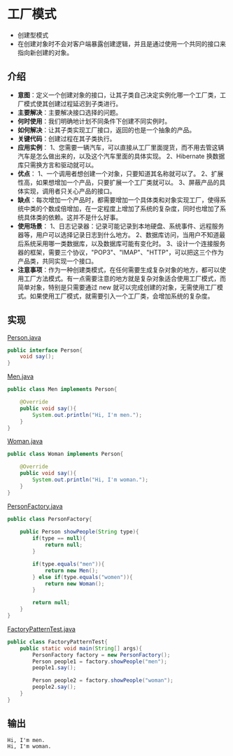 # 工厂模式
- 创建型模式
- 在创建对象时不会对客户端暴露创建逻辑，并且是通过使用一个共同的接口来指向新创建的对象。

## 介绍
- **意图**：定义一个创建对象的接口，让其子类自己决定实例化哪一个工厂类，工厂模式使其创建过程延迟到子类进行。
- **主要解决**：主要解决接口选择的问题。
- **何时使用**：我们明确地计划不同条件下创建不同实例时。
- **如何解决**：让其子类实现工厂接口，返回的也是一个抽象的产品。
- **关键代码**：创建过程在其子类执行。
- **应用实例**： 1、您需要一辆汽车，可以直接从工厂里面提货，而不用去管这辆汽车是怎么做出来的，以及这个汽车里面的具体实现。 2、Hibernate 换数据库只需换方言和驱动就可以。
- **优点**： 1、一个调用者想创建一个对象，只要知道其名称就可以了。 2、扩展性高，如果想增加一个产品，只要扩展一个工厂类就可以。 3、屏蔽产品的具体实现，调用者只关心产品的接口。
- **缺点**：每次增加一个产品时，都需要增加一个具体类和对象实现工厂，使得系统中类的个数成倍增加，在一定程度上增加了系统的复杂度，同时也增加了系统具体类的依赖。这并不是什么好事。
- **使用场景**： 1、日志记录器：记录可能记录到本地硬盘、系统事件、远程服务器等，用户可以选择记录日志到什么地方。 2、数据库访问，当用户不知道最后系统采用哪一类数据库，以及数据库可能有变化时。 3、设计一个连接服务器的框架，需要三个协议，"POP3"、"IMAP"、"HTTP"，可以把这三个作为产品类，共同实现一个接口。
- **注意事项**：作为一种创建类模式，在任何需要生成复杂对象的地方，都可以使用工厂方法模式。有一点需要注意的地方就是复杂对象适合使用工厂模式，而简单对象，特别是只需要通过 new 就可以完成创建的对象，无需使用工厂模式。如果使用工厂模式，就需要引入一个工厂类，会增加系统的复杂度。

## 实现
[Person.java](../my-action-pattern/src/main/java/com/wjpdev/myaction/pattern/creational/factory/Person.java)
```java
public interface Person{
    void say();
}
```
[Men.java](../my-action-pattern/src/main/java/com/wjpdev/myaction/pattern/creational/factory/Men.java)
```java
public class Men implements Person{

    @Override
    public void say(){
        System.out.println("Hi, I'm men.");
    }
}
```
[Woman.java](../my-action-pattern/src/main/java/com/wjpdev/myaction/pattern/creational/factory/Woman.java)
```java
public class Woman implements Person{

    @Override
    public void say(){
        System.out.println("Hi, I'm woman.");
    }
}
```
[PersonFactory.java](../my-action-pattern/src/main/java/com/wjpdev/myaction/pattern/creational/factory/PersonFactory.java)
```java
public class PersonFactory{
    
    public Person showPeople(String type){
        if(type == null){
            return null;
        }

        if(type.equals("men")){
            return new Men();
        } else if(type.equals("women")){
            return new Woman();
        }

        return null;
    }
}
```
[FactoryPatternTest.java](../my-action-pattern/src/main/java/com/wjpdev/myaction/pattern/creational/factory/FactoryPatternTest.java)
```java
public class FactoryPatternTest{
    public static void main(String[] args){
        PersonFactory factory = new PersonFactory();
        Person people1 = factory.showPeople("men");
        people1.say();

        Person people2 = factory.showPeople("woman");
        people2.say();
    }
}
```

## 输出

```
Hi, I'm men.
Hi, I'm woman.
```
